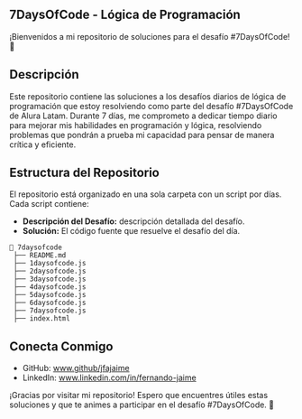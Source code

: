 ## 7DaysOfCode - Lógica de Programación

¡Bienvenidos a mi repositorio de soluciones para el desafío #7DaysOfCode! 🎉

## Descripción

Este repositorio contiene las soluciones a los desafíos diarios de lógica de programación que estoy resolviendo como parte del desafío #7DaysOfCode de Alura Latam. Durante 7 días, me comprometo a dedicar tiempo diario para mejorar mis habilidades en programación y lógica, resolviendo problemas que pondrán a prueba mi capacidad para pensar de manera crítica y eficiente.

## Estructura del Repositorio

El repositorio está organizado en una sola carpeta con un script por días. Cada script contiene:

- **Descripción del Desafío:** descripción detallada del desafío.
- **Solución:** El código fuente que resuelve el desafío del día.

```plaintext
📂 7daysofcode
 ├── README.md
 ├── 1daysofcode.js
 ├── 2daysofcode.js
 ├── 3daysofcode.js
 ├── 4daysofcode.js
 ├── 5daysofcode.js
 ├── 6daysofcode.js
 ├── 7daysofcode.js
 ├── index.html
```

## Conecta Conmigo

- GitHub: www.github/jfajaime
- LinkedIn: www.linkedin.com/in/fernando-jaime
  
¡Gracias por visitar mi repositorio! Espero que encuentres útiles estas soluciones y que te animes a participar en el desafío #7DaysOfCode. 🚀
